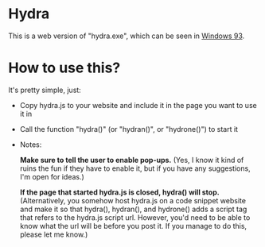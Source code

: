 # Hydra
This is a web version of "hydra.exe", which can be seen in [Windows 93](http://www.windows93.net "Windows 93").

# How to use this?
It's pretty simple, just:
* Copy hydra.js to your website and include it in the page you want to use it in
* Call the function "hydra()" (or "hydran()", or "hydrone()") to start it
* Notes:

   **Make sure to tell the user to enable pop-ups.** (Yes, I know it kind of ruins the fun if they have to enable it, but if you have any
   suggestions, I'm open for ideas.)

   **If the page that started hydra.js is closed, hydra() will stop.** (Alternatively, you somehow host hydra.js on a code snippet website
   and make it so that hydra(), hydran(), and hydrone() adds a script tag that refers to the hydra.js script url. However, you'd
   need to be able to know what the url will be before you post it. If you manage to do this, please let me know.)
